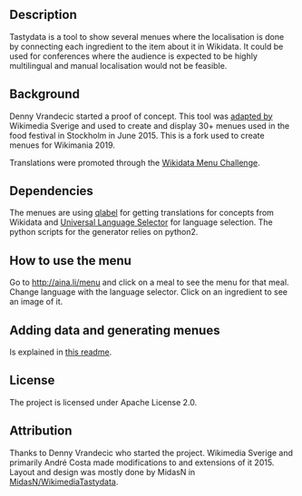 ## Description
Tastydata is a tool to show several menues where the localisation is done by connecting each ingredient to the item about it in Wikidata. It could be used for conferences where the audience is expected to be highly multilingual and manual localisation would not be feasible. 

## Background
Denny Vrandecic started a proof of concept. This tool was [adapted by](https://github.com/Wikimedia-Sverige/tastydata) Wikimedia Sverige and used to create and display 30+ menues used in the food festival in Stockholm in June 2015. This is a fork used to create menues for Wikimania 2019.

Translations were promoted through the [Wikidata Menu Challenge](https://www.wikidata.org/wiki/Wikidata:Menu_Challenge/Wikimania_2019).

## Dependencies
The menues are using [qlabel](https://github.com/googleknowledge/qlabel/) for getting translations for concepts from Wikidata and [Universal Language Selector](https://www.mediawiki.org/wiki/Universal_Language_Selector) for language selection. The python scripts for the generator relies on python2.

## How to use the menu
Go to http://aina.li/menu and click on a meal to see the menu for that meal. Change language with the language selector. Click on an ingredient to see an image of it.

## Adding data and generating menues
Is explained in [this readme](/generator/README.md).

## License
The project is licensed under Apache License 2.0.

## Attribution
Thanks to Denny Vrandecic who started the project. Wikimedia Sverige and primarily André Costa made modifications to and extensions of it 2015. Layout and design was mostly done by MidasN in [MidasN/WikimediaTastydata](https://github.com/MidasN/WikimediaTastydata).
